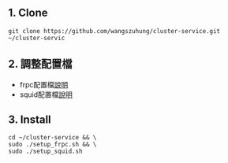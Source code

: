 ## 1. Clone
```
git clone https://github.com/wangszuhung/cluster-service.git ~/cluster-servic
```
## 2. 調整配置檔
- frpc配置檔[說明](./frpClient/README.md)
- squid配置檔[說明](./squid/README.md)

## 3. Install
```
cd ~/cluster-service && \
sudo ./setup_frpc.sh && \
sudo ./setup_squid.sh
```